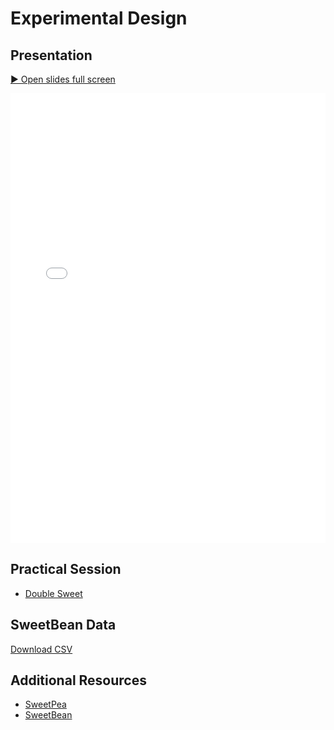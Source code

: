 # Experimental Design


## Presentation

<p>
  <a href="../../../practical-sessions/experimental-design/slides/index.html"
     target="_blank" rel="noopener">
    ▶️ Open slides full screen
  </a>
</p>

<iframe
  src="../../../practical-sessions/experimental-design/slides/index.html"
  width="100%" height="720" style="border:0;"
  allow="fullscreen"
  allowfullscreen>
</iframe>

## Practical Session

- [Double Sweet](double-sweet-experimental-design.ipynb)

## SweetBean Data

<a href="https://github.com/AutoResearch/ASDMB-Workshop/blob/ASDMB-book/content/external/practical-sessions/experimental-design/sample.csv" download>Download CSV</a>


## Additional Resources

- [SweetPea](https://sweetpea.ai/)
- [SweetBean](https://autoresearch.github.io/sweetbean/)

